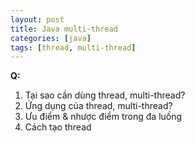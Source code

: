 ```yaml
---
layout: post
title: Java multi-thread
categories: [java]
tags: [thread, multi-thread]
---
```


**Q:**
1. Tại sao cần dùng thread, multi-thread?
2. Ứng dụng của thread, multi-thread?
3. Ưu điểm & nhược điểm trong đa luồng
4. Cách tạo thread